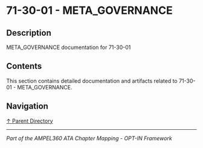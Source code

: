 # 71-30-01 - META_GOVERNANCE

## Description

META_GOVERNANCE documentation for 71-30-01

## Contents

This section contains detailed documentation and artifacts related to 71-30-01 - META_GOVERNANCE.

## Navigation

[↑ Parent Directory](../README.md)

---

*Part of the AMPEL360 ATA Chapter Mapping - OPT-IN Framework*
